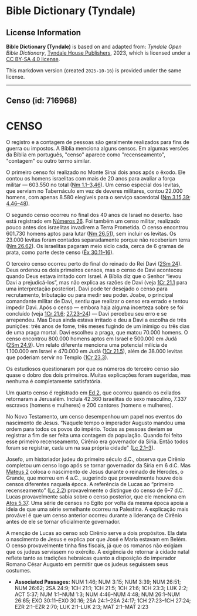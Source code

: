 # Bible Dictionary (Tyndale)

## License Information

**Bible Dictionary (Tyndale)** is based on and adapted from: _Tyndale Open Bible Dictionary_, [Tyndale House Publishers](https://tyndaleopenresources.com/), 2023, which is licensed under a [CC BY-SA 4.0 license](https://creativecommons.org/licenses/by-sa/4.0/legalcode.en).

This markdown version (created `2025-10-16`) is provided under the same license.



--------------------------------

## Censo (id: 716968)

CENSO
=====

O registro e a contagem de pessoas são geralmente realizados para fins de guerra ou impostos. A Bíblia menciona alguns censos. Em algumas versões da Bíblia em português, "censo" aparece como "recenseamento", "contagem" ou outro termo similar.

O primeiro censo foi realizado no Monte Sinai dois anos após o êxodo. Ele contou os homens israelitas com mais de 20 anos para avaliar a força militar — 603\.550 no total ([Nm 1\.1–3,46](https://ref.ly/Num1:1-Num1:3)). Um censo especial dos levitas, que serviam no Tabernáculo em vez de deveres militares, contou 22\.000 homens, com apenas 8\.580 elegíveis para o serviço sacerdotal ([Nm 3\.15,39](https://ref.ly/Num3:15,Num3:39); [4\.46–48](https://ref.ly/Num4:46-Num4:48)).

O segundo censo ocorreu no final dos 40 anos de Israel no deserto. Isso está registrado em [Números 26](https://ref.ly/Num26:1-Num26:65). Foi também um censo militar, realizado pouco antes dos israelitas invadirem a Terra Prometida. O censo encontrou 601\.730 homens aptos para lutar ([Nm 26\.51](https://ref.ly/Num26:51)), sem incluir os levitas. Os 23\.000 levitas foram contados separadamente porque não receberiam terra ([Nm 26\.62](https://ref.ly/Num26:62)). Os israelitas pagaram meio siclo cada, cerca de 6 gramas de prata, como parte deste censo ([Êx 30\.11–16](https://ref.ly/Exod30:11-Exod30:16)).

O terceiro censo ocorreu perto do final do reinado do Rei Davi ([2Sm 24](https://ref.ly/2Sam24:1-2Sam24:17)). Deus ordenou os dois primeiros censos, mas o censo de Davi aconteceu quando Deus estava irritado com Israel. A Bíblia diz que o Senhor “levou Davi a prejudicá\-los”, mas não explica as razões de Davi (veja [1Cr 21\.1](https://ref.ly/1Chr21:1) para uma interpretação posterior). Davi pode ter desejado o censo para recrutamento, tributação ou para medir seu poder. Joabe, o principal comandante militar de Davi, sentiu que realizar o censo era errado e tentou impedir Davi. Após o censo — embora haja alguma incerteza sobre se foi concluído (veja [1Cr 21\.6](https://ref.ly/1Chr21:6); [27\.23–24](https://ref.ly/1Chr27:23-1Chr27:24)) — Davi percebeu seu erro e se arrependeu. Mas Deus ainda estava irritado e deu a Davi a escolha de três punições: três anos de fome, três meses fugindo de um inimigo ou três dias de uma praga mortal. Davi escolheu a praga, que matou 70\.000 homens. O censo encontrou 800\.000 homens aptos em Israel e 500\.000 em Judá ([2Sm 24\.9](https://ref.ly/2Sam24:9)). Um relato diferente menciona uma potencial milícia de 1\.100\.000 em Israel e 470\.000 em Judá ([1Cr 21\.5](https://ref.ly/1Chr21:5)), além de 38\.000 levitas que poderiam servir no Templo ([1Cr 23\.3](https://ref.ly/1Chr23:3)).

Os estudiosos questionaram por que os números do terceiro censo são quase o dobro dos dois primeiros. Muitas explicações foram sugeridas, mas nenhuma é completamente satisfatória.

Um quarto censo é registrado em [Ed 2](https://ref.ly/Ezra2:1-Ezra2:70), que ocorreu quando os exilados retornaram a Jerusalém. Incluía 42\.360 israelitas do sexo masculino, 7\.337 escravos (homens e mulheres) e 200 cantores (homens e mulheres).

No Novo Testamento, um censo desempenhou um papel nos eventos do nascimento de Jesus. “Naquele tempo o imperador Augusto mandou uma ordem para todos os povos do império. Todas as pessoas deviam se registrar a fim de ser feita uma contagem da população. Quando foi feito esse primeiro recenseamento, Cirênio era governador da Síria. Então todos foram se registrar, cada um na sua própria cidade" ([Lc 2\.1–3](https://ref.ly/Luke2:1-Luke2:3)).

Josefo, um historiador judeu do primeiro século d.C., observa que Cirênio completou um censo logo após se tornar governador da Síria em 6 d.C. Mas [Mateus 2](https://ref.ly/Matt2:1-Matt2:23) coloca o nascimento de Jesus durante o reinado de Herodes, o Grande, que morreu em 4 a.C., sugerindo que provavelmente houve dois censos diferentes naquela época. A referência de Lucas ao “primeiro recenseamento” ([Lc 2\.2](https://ref.ly/Luke2:2)) provavelmente o distingue do censo de 6–7 d.C. Lucas provavelmente sabia sobre o censo posterior, que ele menciona em [Atos 5\.37](https://ref.ly/Acts5:37). Uma série de censos no Egito por volta da mesma época apoia a ideia de que uma série semelhante ocorreu na Palestina. A explicação mais provável é que um censo anterior ocorreu durante a liderança de Cirênio antes de ele se tornar oficialmente governador.

A menção de Lucas ao censo sob Cirênio serve a dois propósitos. Ela data o nascimento de Jesus e explica por que José e Maria estavam em Belém. O censo provavelmente tinha fins fiscais, já que os romanos não exigiam que os judeus servissem no exército. A exigência de retornar à cidade natal reflete tanto as tradições hebraicas quanto a disposição do imperador Romano César Augusto em permitir que os judeus seguissem seus costumes.

* **Associated Passages:** NUM 1:46; NUM 3:15; NUM 3:39; NUM 26:51; NUM 26:62; 2SA 24:9; 1CH 21:1; 1CH 21:5; 1CH 21:6; 1CH 23:3; LUK 2:2; ACT 5:37; NUM 1:1–NUM 1:3; NUM 4:46–NUM 4:48; NUM 26:1–NUM 26:65; EXO 30:11–EXO 30:16; 2SA 24:1–2SA 24:17; 1CH 27:23–1CH 27:24; EZR 2:1–EZR 2:70; LUK 2:1–LUK 2:3; MAT 2:1–MAT 2:23


